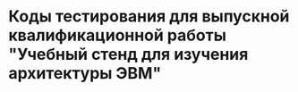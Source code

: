 # Коды тестирования для выпускной квалификационной работы "Учебный стенд для изучения архитектуры ЭВМ"
